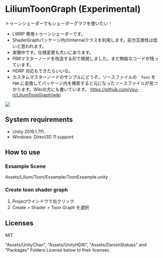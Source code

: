 # LiliumToonGraph (Experimental)

トゥーンシェーダーでもシェーダーグラフを使いたい！

+ LWRP 専用トゥーンシェーダーです。
+ ShaderGraphパッケージ内のInternalクラスを利用します。前方互換性は低いと思われます。
+ 実験中です。仕様変更も大いにあります。
+ PBRマスターノードを改造する形で開発しました。まだ無駄なコードが残っています。
+ HDRP 対応もできたらいいな。
+ カスタムマスターノードのサンプルにどうぞ。ソースファイルの　`Toon` を `PBR` に変換してパッケージ内を検索すると元になったソースファイルが見つかります。Wikiの方にも書いています。 https://github.com/you-ri/LiliumToonGraph/wiki

![](https://github.com/you-ri/LiliumToonGraph/blob/master/Docs/screenshot.png?raw=true)


## System requirements

+ Unity 2019.1.7f1.
+ Windows: Direct3D 11 support

## How to use

### Exsample Scene
Assets/Lilium/Toon/Exsample/ToonExsample.unity

### Create toon shader graph
1. Projectウインドウで右クリック
2. Create > Shader > Toon Graph を選択

## Licenses

MIT

"Assets/UnityChan", "Assets/UnityHDRI", "Assets/DanishStatues" and "Packages" Folders License below to their licenses.
